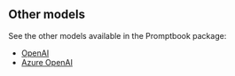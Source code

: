 <!-- TODO: [🈷] !!!!!!!!! -->

<!--
## Usage

TODO: !!! [🈷]
-->

<!--
## Usage with backup

TODO: !!! [🈷]
-->

## Other models

See the other models available in the Promptbook package:

-   [OpenAI](https://www.npmjs.com/package/@promptbook/openai)
-   [Azure OpenAI](https://www.npmjs.com/package/@promptbook/azure-openai)

<!-- TODO: [👩‍🚒] Should be this package named `@promptbook/anthropic-claude` or just `@promptbook/anthropic` -->
